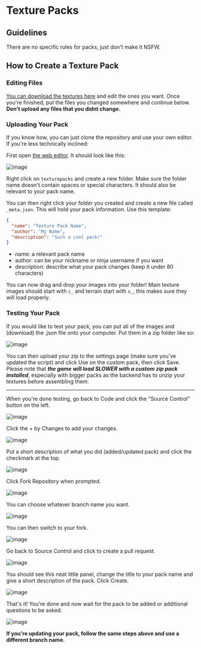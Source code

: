 # Texture Packs

## Guidelines

There are no specific rules for packs, just don't make it NSFW.

## How to Create a Texture Pack

### Editing Files

[You can download the textures here](https://utils.xela.codes/pack_meta/textures.zip) and edit the ones you want. Once you're finished, put the files you changed somewhere and continue below. **Don't upload any files that you didnt change.**

### Uploading Your Pack

If you know how, you can just clone the repository and use your own editor. If you're less technically inclined:

First open [the web editor](https://github.dev/itzTheMeow/NinjaIOUtils). It should look like this:

![image](https://user-images.githubusercontent.com/50887230/191050852-834a961a-978a-4d6c-bd94-f83d1b1435b3.png)

Right click on `texturepacks` and create a new folder. Make sure the folder name doesn't contain spaces or special characters. It should also be relevant to your pack name.

You can then right click your folder you created and create a new file called `_meta.json`. This will hold your pack information. Use this template:

```json
{
  "name": "Texture Pack Name",
  "author": "My Name",
  "description": "Such a cool pack!"
}
```

- name: a relevant pack name
- author: can be your nickname or ninja username if you want
- description: describe what your pack changes (keep it under 80 characters)

You can now drag and drop your images into your folder! Main texture images should start with `c_` and terrain start with `s_`, this makes sure they will load properly.

### Testing Your Pack

If you would like to test your pack, you can put all of the images and (download) the .json file onto your computer. Put them in a zip folder like so:

![image](https://user-images.githubusercontent.com/50887230/209454065-a7ae1338-a426-4254-b7a4-08cf51e0be86.png)

You can then upload your zip to the settings page (make sure you've updated the script) and click Use on the custom pack, then click Save. Please note that **_the game will load SLOWER with a custom zip pack installed_**, especially with bigger packs as the backend has to unzip your textures before assembling them.

---

When you're done testing, go back to Code and click the "Source Control" button on the left.

![image](https://user-images.githubusercontent.com/50887230/191046784-bd748d18-43ce-4fd1-b610-533c8223fe8a.png)

Click the + by Changes to add your changes.

![image](https://user-images.githubusercontent.com/50887230/191046607-5740c265-c4ed-4bb0-8272-ee4e1af8945d.png)

Put a short description of what you did (added/updated pack) and click the checkmark at the top.

![image](https://user-images.githubusercontent.com/50887230/191046681-0f0dcaa1-ead0-4ff4-913f-958a85bfdfbf.png)

Click Fork Repository when prompted.

![image](https://user-images.githubusercontent.com/50887230/191047103-a7d77744-609b-48dd-85ac-8635cf51df82.png)

You can choose whatever branch name you want.

![image](https://user-images.githubusercontent.com/50887230/191047202-febf12dd-d02a-4bf2-934f-2073328b5883.png)

You can then switch to your fork.

![image](https://user-images.githubusercontent.com/50887230/191047245-dcd5cd4a-4383-4a38-8b69-e3fbcdf8b2b9.png)

Go back to Source Control and click to create a pull request.

![image](https://user-images.githubusercontent.com/50887230/191047336-bd9e85fe-6289-4917-8058-c71b35b5aedb.png)

You should see this neat little panel, change the title to your pack name and give a short description of the pack. Click Create.

![image](https://user-images.githubusercontent.com/50887230/191047613-38d625df-f00d-435d-9cd7-a7ce9d14c08d.png)

That's it! You're done and now wait for the pack to be added or additional questions to be asked.

![image](https://user-images.githubusercontent.com/50887230/191047686-9c66a51d-db96-4bd0-ada8-fd45e807d80c.png)

**If you're updating your pack, follow the same steps above and use a different branch name.**
